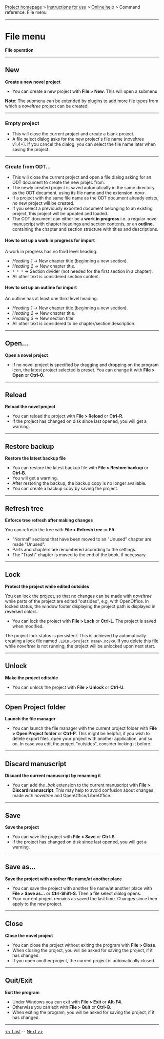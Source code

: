 [Project homepage](../index) > [Instructions for use](../usage) > [Online help](help) > Command reference: File menu

--- 

# File menu 

**File operation**

--- 

## New 

**Create a new novel project**

- You can create a new project with **File > New**. This will open a submenu. 

**Note:** The submenu can be extended by plugins to add more file types from which a *noveltree* project can be created. 

---

### Empty project

- This will close the current project and create a blank project. 
- A file select dialog asks for the new project's file name (noveltree v1.4+). If you cancel the dialog, you can select the file name later when saving the project.

---

### Create from ODT...

- This will close the current project and open a file dialog asking for an ODT document to create the new projec from.
- The newly created project is saved automatically in the same directory as the ODT document, using its file name and the extension *.novx*.
- If a project with the same file name as the ODT document already exists, no new project will be created.
- If you select a previously exported document belonging to an existing project, this project will be updated and loaded.
- The ODT document can either be a **work in progress** i.e. a regular novel manuscript with chapter headings and section contents, 
  or an **outline**, containing the chapter and section structure with titles and descriptions.

#### How to set up a work in progress for import

A work in progress has no third level heading.

-   *Heading 1* → New chapter title (beginning a new section).
-   *Heading 2* → New chapter title.
-   `* * *` → Section divider (not needed for the first section in a chapter).
-   All other text is considered section content.

#### How to set up an outline for import

An outline has at least one third level heading.

-   *Heading 1* → New chapter title (beginning a new section).
-   *Heading 2* → New chapter title.
-   *Heading 3* → New section title.
-   All other text is considered to be chapter/section description.

--- 

## Open... 

**Open a novel project**

- If no novel project is specified by dragging and dropping on the program icon,
  the latest project selected is preset. You can change it with **File > Open** or **Ctrl-O**.

--- 

## Reload

**Reload the novel project**

- You can reload the project with **File > Reload** or **Ctrl-R**.
- If the project has changed on disk since last opened, you will get a warning.

--- 

## Restore backup

**Restore the latest backup file**

- You can restore the latest backup file with **File > Restore backup** or **Ctrl-B**.
- You will get a warning.
- After restoring the backup, the backup copy is no longer available.
- You can create a backup copy by saving the project.

--- 

## Refresh tree

**Enforce tree refresh after making changes**

You can refresh the tree with **File > Refresh tree** or **F5**.

- "Normal" sections that have been moved to an "Unused" chapter are made "Unused".
- Parts and chapters are renumbered according to the settings. 
- The "Trash" chapter is moved to the end of the book, if necessary.

--- 

## Lock 

**Protect the project while edited outsides**

You can lock the project, so that no changes can be made with *noveltree* while parts of the project are
edited "outsides", e.g. with OpenOffice. In locked status, the window footer displaying the project path
is displayed in reversed colors. 
 
- You can lock the project with **File > Lock** or **Ctrl-L**. The project is saved when modified.

The project lock status is persistent. This is achieved by automatically creating a lock file 
named `.LOCK.<project name>.novx#`. If you delete this file while *noveltree* is not running, the project 
will be unlocked upon next start.  

--- 

## Unlock

**Make the project editable**

- You can unlock the project with **File > Unlock** or **Ctrl-U**. 

--- 

## Open Project folder

**Launch the file manager**

- You can launch the file manager with the current project folder with **File > Open Project folder** or **Ctrl-P**. 
This might be helpful, if you wish to delete export files, open your project with another application, and so on. 
In case you edit the project "outsides", consider locking it before.

---

## Discard manuscript

**Discard the current manuscript by renaming it**

- You can add the *.bak* extension to the current manuscript with **File > Discard manuscript**. 
This may help to avoid confusion about changes made with *noveltree* and OpenOffice/LibreOffice. 

--- 

## Save

**Save the project**

- You can save the project with **File > Save** or **Ctrl-S**.
- If the project has changed on disk since last opened, you will get a warning.

--- 

## Save as...

**Save the project with another file name/at another place**

- You can save the project with another file name/at another place with **File > Save as...** or **Ctrl-Shift-S**. Then a file select dialog opens.
- Your current project remains as saved the last time. Changes since then apply to the new project.

--- 

## Close

**Close the novel project**

- You can close the project without exiting the program with **File > Close**.
- When closing the project, you will be asked for saving the project, if it has changed.
- If you open another project, the current project is automatically closed.

--- 

## Quit/Exit

**Exit the program**

- Under Windows you can exit with **File > Exit** or **Alt-F4**.
- Otherwise you can exit with **File > Quit** or **Ctrl-Q**.
- When exiting the program, you will be asked for saving the project, if it has changed.

--- 

[<< Last](tree_context_menu) -- [Next >>](view_menu)